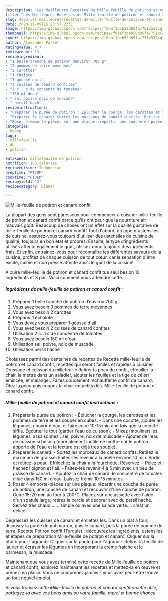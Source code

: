 ```yaml
---
description: "Les Meilleures Recettes de Mille-feuille de potiron et canard confit"
title: "Les Meilleures Recettes de Mille-feuille de potiron et canard confit"
slug: 4503-les-meilleures-recettes-de-mille-feuille-de-potiron-et-canard-confit
date: 2020-11-09T15:23:57.223Z
image: https://img-global.cpcdn.com/recipes/f0aaf1beb58d05fa/751x532cq70/mille-feuille-de-potiron-et-canard-confit-photo-principale-de-la-recette.jpg
thumbnail: https://img-global.cpcdn.com/recipes/f0aaf1beb58d05fa/751x532cq70/mille-feuille-de-potiron-et-canard-confit-photo-principale-de-la-recette.jpg
cover: https://img-global.cpcdn.com/recipes/f0aaf1beb58d05fa/751x532cq70/mille-feuille-de-potiron-et-canard-confit-photo-principale-de-la-recette.jpg
author: Alexander Parker
ratingvalue: 4.7
reviewcount: 13
recipeingredient:
- "1 belle tranche de potiron denviron 700 g"
- "3 pommes de terre moyennes"
- "2 carottes"
- "1 chalote"
- "1 gousse dail"
- "2 cuisses de canard confites"
- "2 c.  s de concentr de tomates"
- "150 ml deau"
- " sel poivre noix de muscade"
- " persil hach"
recipeinstructions:
- "Préparer la purée de potiron : Éplucher la courge, les carottes et les pommes de terre et les couper en cubes. Dans une cocotte, ajouter les légumes, couvrir d&#39;eau, et faire cuire 10-15 min une fois que la cocotte siffle. Égoutter le tout (garder l&#39;eau de cuisson). Mixez (mouliner) les légumes, assaisonnez : sel, poivre, noix de muscade Ajouter de l&#39;eau de cuisson si besoin (normalement inutile de mettre car le potiron apporte de l&#39;eau et la texture est déjà très souple)."
- "Préparer le canard: Sortez les morceaux de canard confits. Retirez le maximum de graisse. Faites-les revenir à la poêle environ 10 min. Sortir et retirez la peau. Effilochez la chair à la fourchette. Réservez. Pelez et hachez l&#39;oignon et l&#39;ail. Faites-les revenir 4 à 5 min avec un peu de graisse de canard.  Ajoutez la chair de canard, le concentré de tomates dilué dans 150 ml d&#39;eau. Laissez frémir 10-15 minutes."
- "Poser 4 emporte-pièces sur une plaque: répartir une couche de purée de potiron, une couche de canard et recouvrir d&#39;une couche de potiron. Cuire 15-20 min au four à 200°C. Placez sur une assiette avec l&#39;aide d&#39;un spatule large, retirez le cercle et décorer avec du persil haché. Servez très chaud....... simple ou avec une salade verte.... c&#39;est un délice."
categories:
- Resep
tags:
- millefeuille
- de
- potiron

katakunci: millefeuille de potiron 
nutrition: 163 calories
recipecuisine: Indonesian
preptime: "PT29M"
cooktime: "PT36M"
recipeyield: "2"
recipecategory: Dinner

---
```



![Mille-feuille de potiron et canard confit](https://img-global.cpcdn.com/recipes/f0aaf1beb58d05fa/751x532cq70/mille-feuille-de-potiron-et-canard-confit-photo-principale-de-la-recette.jpg)

La plupart des gens sont paresseux pour commencer à cuisiner mille-feuille de potiron et canard confit parce qu'ils ont peur que la nourriture ait mauvais goût. Beaucoup de choses ont un effet sur la qualité gustative de mille-feuille de potiron et canard confit! Tout d'abord, du type d'ustensiles de cuisine, assurez-vous toujours d'utiliser des ustensiles de cuisine de qualité, toujours en bon état et propres. Ensuite, le type d'ingrédients utilisés affecte également le goût, utilisez donc toujours des ingrédients frais. Et enfin, entraînez-vous pour reconnaître les différentes saveurs de la cuisine, profitez de chaque cuisson de tout cœur, car la sensation d'être excité, calme et non pressé affecte aussi le goût de la cuisine!

<!--inarticleads1-->

À cuire mille-feuille de potiron et canard confit tue seul besion 10 Ingrédients et 3 pas. Voici comment vous atteindre cette.

##### Ingrédients de mille-feuille de potiron et canard confit :

1. Préparer 1 belle tranche de potiron d’environ 700 g
1. Vous avez besoin 3 pommes de terre moyennes
1. Vous avez besoin 2 carottes
1. Préparer 1 échalote
1. Vous devez vous préparer 1 gousse d&#39;ail
1. Vous avez besoin 2 cuisses de canard confites
1. Utilisation 2 c. à s de concentré de tomates
1. Vous avez besoin 150 ml d&#39;eau
1. Utilisation  sel, poivre, noix de muscade
1. Utilisation  persil haché


Choisissez parmi des centaines de recettes de Recette mille-feuille de potiron et canard confit, recettes qui seront faciles et rapides à cuisiner. Dressage et cuisson du millefeuille Retirer la peau du confit, effeuiller la chair, la mettre dans un saladier, ajouter les feuilles et la tige de céleri émincée, et mélanger. Faites doucement réchauffer le confit de canard. Ôtez la peau puis coupez la chair en petits dés. Mille-feuille de potiron et canard confit. 

<!--inarticleads2-->

##### Mille-feuille de potiron et canard confit instructions :

1. Préparer la purée de potiron : - Éplucher la courge, les carottes et les pommes de terre et les couper en cubes. - Dans une cocotte, ajouter les légumes, couvrir d&#39;eau, et faire cuire 10-15 min une fois que la cocotte siffle. Égoutter le tout (garder l&#39;eau de cuisson). - Mixez (mouliner) les légumes, assaisonnez : sel, poivre, noix de muscade - Ajouter de l&#39;eau de cuisson si besoin (normalement inutile de mettre car le potiron apporte de l&#39;eau et la texture est déjà très souple).
1. Préparer le canard: - Sortez les morceaux de canard confits. Retirez le maximum de graisse. Faites-les revenir à la poêle environ 10 min. Sortir et retirez la peau. Effilochez la chair à la fourchette. Réservez. - Pelez et hachez l&#39;oignon et l&#39;ail. - Faites-les revenir 4 à 5 min avec un peu de graisse de canard.  - Ajoutez la chair de canard, le concentré de tomates dilué dans 150 ml d&#39;eau. Laissez frémir 10-15 minutes.
1. Poser 4 emporte-pièces sur une plaque: répartir une couche de purée de potiron, une couche de canard et recouvrir d&#39;une couche de potiron. Cuire 15-20 min au four à 200°C. Placez sur une assiette avec l&#39;aide d&#39;un spatule large, retirez le cercle et décorer avec du persil haché. Servez très chaud....... simple ou avec une salade verte.... c&#39;est un délice.


Dégraissez les cuisses de canard et émiettez les. Dans un plat à four, disposez la purée de potimarron, puis le canard, puis la purée de pomme de terre. Recette Potiron confit (Turquie) : découvrez les ingrédients, ustensiles et étapes de préparation Mille-feuille de potiron et canard. Cliquer sur la photo pour l&#39;agrandir Cliquer sur la photo pour l&#39;agrandir. Retirer la feuille de laurier et écraser les légumes en incorporant la crème fraîche et le parmesan, la muscade. 

<!--inarticleads1-->

<p>
Maintenant que vous avez terminé cette recette de Mille-feuille de potiron et canard confit, explorez maintenant les recettes et mettez-la en œuvre et prenez-en plaisir. Vous ne comprenez jamais - vous avez peut-être trouvé un tout nouvel emploi.
</p>

<p>
<i>Si vous trouvez cette Mille-feuille de potiron et canard confit recette utile, partagez-la avec vos bons amis ou votre famille, merci et bonne chance.</i>
</p>
